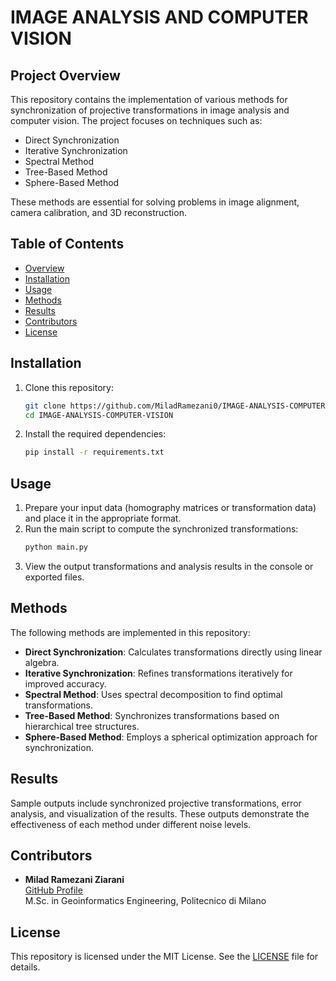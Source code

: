 # IMAGE ANALYSIS AND COMPUTER VISION

## Project Overview

This repository contains the implementation of various methods for synchronization of projective transformations in image analysis and computer vision. The project focuses on techniques such as:

- Direct Synchronization
- Iterative Synchronization
- Spectral Method
- Tree-Based Method
- Sphere-Based Method

These methods are essential for solving problems in image alignment, camera calibration, and 3D reconstruction.

## Table of Contents

- [Overview](#project-overview)
- [Installation](#installation)
- [Usage](#usage)
- [Methods](#methods)
- [Results](#results)
- [Contributors](#contributors)
- [License](#license)

## Installation

1. Clone this repository:
   ```bash
   git clone https://github.com/MiladRamezani0/IMAGE-ANALYSIS-COMPUTER-VISION.git
   cd IMAGE-ANALYSIS-COMPUTER-VISION
   ```

2. Install the required dependencies:
   ```bash
   pip install -r requirements.txt
   ```

## Usage

1. Prepare your input data (homography matrices or transformation data) and place it in the appropriate format.
2. Run the main script to compute the synchronized transformations:
   ```bash
   python main.py
   ```
3. View the output transformations and analysis results in the console or exported files.

## Methods

The following methods are implemented in this repository:

- **Direct Synchronization**: Calculates transformations directly using linear algebra.
- **Iterative Synchronization**: Refines transformations iteratively for improved accuracy.
- **Spectral Method**: Uses spectral decomposition to find optimal transformations.
- **Tree-Based Method**: Synchronizes transformations based on hierarchical tree structures.
- **Sphere-Based Method**: Employs a spherical optimization approach for synchronization.

## Results

Sample outputs include synchronized projective transformations, error analysis, and visualization of the results. These outputs demonstrate the effectiveness of each method under different noise levels.

## Contributors

- **Milad Ramezani Ziarani**  
  [GitHub Profile](https://github.com/MiladRamezani0)  
  M.Sc. in Geoinformatics Engineering, Politecnico di Milano

## License

This repository is licensed under the MIT License. See the [LICENSE](LICENSE) file for details.
